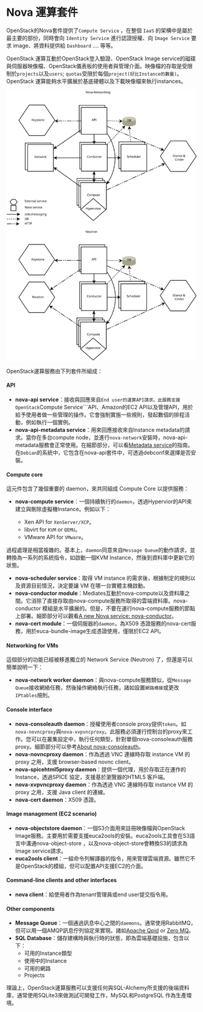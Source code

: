 # Nova 運算套件
OpenStack的Nova套件提供了```Compute Service``` ，在整個 ```IaaS``` 的架構中是屬於最主要的部份，同時會向 ```Identity Service``` 進行認證授權、向 ````Image Service```` 要求 image、將資料提供給 ````Dashboard```` …. 等等。

OpenStack 運算互動於OpenStack登入驗證、OpenStack Image service的磁碟與伺服器映像檔、OpenStack儀表板的使用者與管理介面。映像檔的存取是受限制於```projects```以及```users```; ```quotas```受限於每個```project(好比Instance的數量)```。OpenStack 運算能夠水平擴展於基底硬體以及下載映像檔來執行instances。

![架構圖](images/nova_architecture.svg)

OpenStack運算服務由下列套件所組成：

#### API
* **nova-api service**：接收與回應來自```End user的運算API請求。此服務支援OpenStack```Compute Service```API、Amazon的EC2 API以及管理API，用於給予使用者做一些管理的操作。它會強制實施一些規則，發起數個的排程活動，例如執行一個實例。
* **nova-api-metadata service**：用來回應接收來自Instance metadata的請求。當你在多台compute node，並進行```nova-network```安裝時，nova-api-metadata服務會正常使用。在細節部分，可以看[Metadata service](http://docs.openstack.org/admin-guide-cloud/content/section_metadata-service.html)的指南。在```Debian```的系統中，它包含在nova-api套件中，可透過debconf來選擇是否安裝。

#### Compute core
這元件包含了幾個重要的 daemon，來共同組成 Compute Core 以提供服務：
* **nova-compute service**：一個持續執行的```daemon```，透過Hypervior的API來建立與刪除虛擬機Instance。例如以下：

    * Xen API for ```XenServer/XCP```。
    * libvirt for ```KVM``` or ```QEMU```。
    * VMware API for ```VMware```。

 過程處理是相當複雜的。基本上，```daemon```同意來自```Message Queue```的動作請求，並轉換為一系列的系統指令，如啟動一個KVM Instance，然後到資料庫中更新它的狀態。
* **nova-scheduler service**：取得 VM instance 的需求後，根據制定的規則以及資源目前情況，決定要讓 VM 在哪一台實體主機啟動。
* **nova-conductor module**：Mediates互動於nova-compute以及資料庫之間。它消除了直接存取由nova-compute服務所取得的雲端資料庫。nova-conductor 模組是水平擴展的。但是，不要在運行nova-compute服務的節點上部署。細節部分可以觀看[A new Nova service: nova-conductor](http://blog.russellbryant.net/2012/11/19/a-new-nova-service-nova-conductor/)。
* **nova-cert module**：一個伺服器的```daemon```，為X509 憑證服務的nova-cert服務，用於euca-bundle-image生成憑證使用，僅限於EC2 API。

#### Networking for VMs
這個部分的功能已經被移進獨立的 Network Service (Neutron) 了，但還是可以簡單說明一下：
* **nova-network worker daemon**：與nova-compute服務類似，從```Message Queue```接收網絡任務，然後操作網絡執行任務，諸如設置```網路橋接```或更改```IPtables```規則。

#### Console interface
* **nova-consoleauth daemon**：授權使用者console proxy提供```token```。如```nova-novncproxy```與```nova-xvpvncproxy```。此服務必須運行控制台的proxy來工作。您可以在叢集設定中，執行任何類型，針對單個nova-consoleauth服務proxy。細節部分可以參考[About nova-consoleauth](http://docs.openstack.org/admin-guide-cloud/content/about-nova-consoleauth.html)。
* **nova-novncproxy daemon**：作為透過 VNC 連線時存取 instance VM 的 proxy 之用，支援 browser-based novnc client。
* **nova-spicehtml5proxy daemon**：提供一個代理，用於存取正在運作的Instance，透過SPICE 協定，支援基於瀏覽器的HTML5 客戶端。
* **nova-xvpvncproxy daemon**：作為透過 VNC 連線時存取 instance VM 的 proxy 之用，支援 Java client 的連線。
* **nova-cert daemon**：X509 憑證。

#### Image management (EC2 scenario)
* **nova-objectstore daemon**：一個S3介面用來註冊映像檔與OpenStack Image服務。主要用於需要支援euca2ools的安裝。euca2ools工具會在S3語言中溝通nova-object-store ，以及nova-object-store會轉換S3的請求為Image service請求。
* **euca2ools client**：一組命令列解譯器的指令，用來管理雲端資源。雖然它不是OpenStack的模組，但可以配置API支援EC2的介面。


#### Command-line clients and other interfaces
* **nova client**：給使用者作為tenant管理員或end user提交指令用。

#### Other components
* **Message Queue**：一個通過訊息中心之間的```daemons```。通常使用RabbitMQ，但可以用一個AMQP訊息佇列協定來實現。諸如[Apache Qpid](http://qpid.apache.org/) or [Zero MQ](http://zeromq.org/)。
* **SQL Database**：儲存建構時與執行時的狀態，即為雲端基礎設施，包含以下：
    * 可用的Instance類型
    * 使用中的Instance
    * 可用的網路
    * Projects

 理論上，OpenStack運算服務可以支援任何與SQL-Alchemy所支援的後端資料庫，通常使用SQLite3來做測試可開發工作，MySQL和PostgreSQL 作為生產環境。



